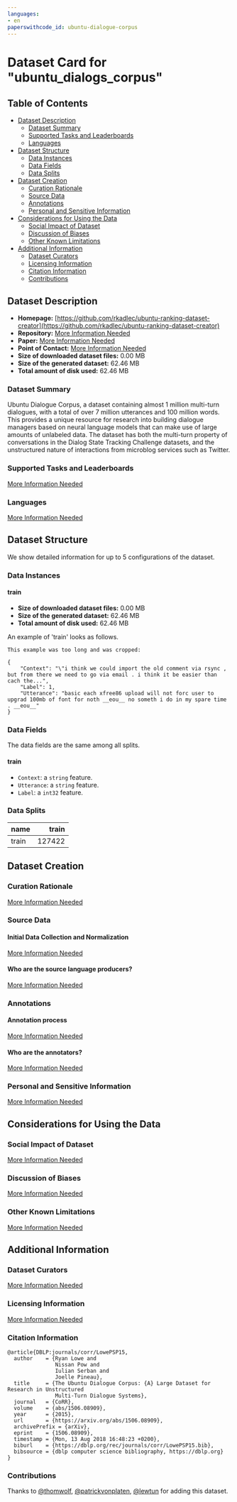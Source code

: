 ```yaml
---
languages:
- en
paperswithcode_id: ubuntu-dialogue-corpus
---
```


# Dataset Card for "ubuntu_dialogs_corpus"

## Table of Contents
- [Dataset Description](#dataset-description)
  - [Dataset Summary](#dataset-summary)
  - [Supported Tasks and Leaderboards](#supported-tasks-and-leaderboards)
  - [Languages](#languages)
- [Dataset Structure](#dataset-structure)
  - [Data Instances](#data-instances)
  - [Data Fields](#data-fields)
  - [Data Splits](#data-splits)
- [Dataset Creation](#dataset-creation)
  - [Curation Rationale](#curation-rationale)
  - [Source Data](#source-data)
  - [Annotations](#annotations)
  - [Personal and Sensitive Information](#personal-and-sensitive-information)
- [Considerations for Using the Data](#considerations-for-using-the-data)
  - [Social Impact of Dataset](#social-impact-of-dataset)
  - [Discussion of Biases](#discussion-of-biases)
  - [Other Known Limitations](#other-known-limitations)
- [Additional Information](#additional-information)
  - [Dataset Curators](#dataset-curators)
  - [Licensing Information](#licensing-information)
  - [Citation Information](#citation-information)
  - [Contributions](#contributions)

## Dataset Description

- **Homepage:** [https://github.com/rkadlec/ubuntu-ranking-dataset-creator](https://github.com/rkadlec/ubuntu-ranking-dataset-creator)
- **Repository:** [More Information Needed](https://github.com/huggingface/datasets/blob/master/CONTRIBUTING.md#how-to-contribute-to-the-dataset-cards)
- **Paper:** [More Information Needed](https://github.com/huggingface/datasets/blob/master/CONTRIBUTING.md#how-to-contribute-to-the-dataset-cards)
- **Point of Contact:** [More Information Needed](https://github.com/huggingface/datasets/blob/master/CONTRIBUTING.md#how-to-contribute-to-the-dataset-cards)
- **Size of downloaded dataset files:** 0.00 MB
- **Size of the generated dataset:** 62.46 MB
- **Total amount of disk used:** 62.46 MB

### Dataset Summary

Ubuntu Dialogue Corpus, a dataset containing almost 1 million multi-turn dialogues, with a total of over 7 million utterances and 100 million words. This provides a unique resource for research into building dialogue managers based on neural language models that can make use of large amounts of unlabeled data. The dataset has both the multi-turn property of conversations in the Dialog State Tracking Challenge datasets, and the unstructured nature of interactions from microblog services such as Twitter.

### Supported Tasks and Leaderboards

[More Information Needed](https://github.com/huggingface/datasets/blob/master/CONTRIBUTING.md#how-to-contribute-to-the-dataset-cards)

### Languages

[More Information Needed](https://github.com/huggingface/datasets/blob/master/CONTRIBUTING.md#how-to-contribute-to-the-dataset-cards)

## Dataset Structure

We show detailed information for up to 5 configurations of the dataset.

### Data Instances

#### train

- **Size of downloaded dataset files:** 0.00 MB
- **Size of the generated dataset:** 62.46 MB
- **Total amount of disk used:** 62.46 MB

An example of 'train' looks as follows.
```
This example was too long and was cropped:

{
    "Context": "\"i think we could import the old comment via rsync , but from there we need to go via email . i think it be easier than cach the...",
    "Label": 1,
    "Utterance": "basic each xfree86 upload will not forc user to upgrad 100mb of font for noth __eou__ no someth i do in my spare time . __eou__"
}
```

### Data Fields

The data fields are the same among all splits.

#### train
- `Context`: a `string` feature.
- `Utterance`: a `string` feature.
- `Label`: a `int32` feature.

### Data Splits

|name |train |
|-----|-----:|
|train|127422|

## Dataset Creation

### Curation Rationale

[More Information Needed](https://github.com/huggingface/datasets/blob/master/CONTRIBUTING.md#how-to-contribute-to-the-dataset-cards)

### Source Data

#### Initial Data Collection and Normalization

[More Information Needed](https://github.com/huggingface/datasets/blob/master/CONTRIBUTING.md#how-to-contribute-to-the-dataset-cards)

#### Who are the source language producers?

[More Information Needed](https://github.com/huggingface/datasets/blob/master/CONTRIBUTING.md#how-to-contribute-to-the-dataset-cards)

### Annotations

#### Annotation process

[More Information Needed](https://github.com/huggingface/datasets/blob/master/CONTRIBUTING.md#how-to-contribute-to-the-dataset-cards)

#### Who are the annotators?

[More Information Needed](https://github.com/huggingface/datasets/blob/master/CONTRIBUTING.md#how-to-contribute-to-the-dataset-cards)

### Personal and Sensitive Information

[More Information Needed](https://github.com/huggingface/datasets/blob/master/CONTRIBUTING.md#how-to-contribute-to-the-dataset-cards)

## Considerations for Using the Data

### Social Impact of Dataset

[More Information Needed](https://github.com/huggingface/datasets/blob/master/CONTRIBUTING.md#how-to-contribute-to-the-dataset-cards)

### Discussion of Biases

[More Information Needed](https://github.com/huggingface/datasets/blob/master/CONTRIBUTING.md#how-to-contribute-to-the-dataset-cards)

### Other Known Limitations

[More Information Needed](https://github.com/huggingface/datasets/blob/master/CONTRIBUTING.md#how-to-contribute-to-the-dataset-cards)

## Additional Information

### Dataset Curators

[More Information Needed](https://github.com/huggingface/datasets/blob/master/CONTRIBUTING.md#how-to-contribute-to-the-dataset-cards)

### Licensing Information

[More Information Needed](https://github.com/huggingface/datasets/blob/master/CONTRIBUTING.md#how-to-contribute-to-the-dataset-cards)

### Citation Information

```
@article{DBLP:journals/corr/LowePSP15,
  author    = {Ryan Lowe and
               Nissan Pow and
               Iulian Serban and
               Joelle Pineau},
  title     = {The Ubuntu Dialogue Corpus: {A} Large Dataset for Research in Unstructured
               Multi-Turn Dialogue Systems},
  journal   = {CoRR},
  volume    = {abs/1506.08909},
  year      = {2015},
  url       = {https://arxiv.org/abs/1506.08909},
  archivePrefix = {arXiv},
  eprint    = {1506.08909},
  timestamp = {Mon, 13 Aug 2018 16:48:23 +0200},
  biburl    = {https://dblp.org/rec/journals/corr/LowePSP15.bib},
  bibsource = {dblp computer science bibliography, https://dblp.org}
}

```


### Contributions

Thanks to [@thomwolf](https://github.com/thomwolf), [@patrickvonplaten](https://github.com/patrickvonplaten), [@lewtun](https://github.com/lewtun) for adding this dataset.